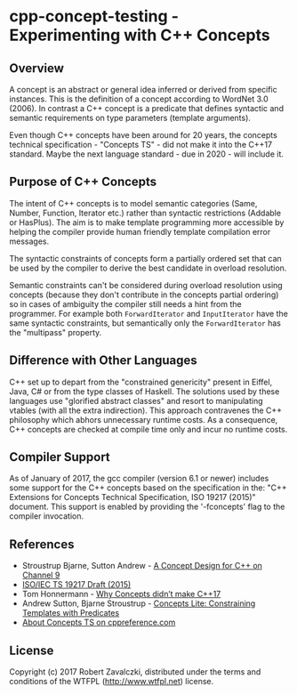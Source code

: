 # cpp-concept-testing - Experimenting with C++ Concepts

## Overview
A concept is an abstract or general idea inferred or derived from specific
instances. This is the definition of a concept according to WordNet 3.0 (2006).
In contrast a C++ concept is a predicate that defines syntactic and semantic
requirements on type parameters (template arguments).

Even though C++ concepts have been around for 20 years, the concepts technical
specification - "Concepts TS" - did not make it into the C++17 standard. Maybe
the next language standard - due in 2020 - will include it.

## Purpose of C++ Concepts
The intent of C++ concepts is to model semantic categories (Same, Number,
Function, Iterator etc.) rather than syntactic restrictions (Addable or
HasPlus). The aim is to make template programming more accessible by helping
the compiler provide human friendly template compilation error messages.

The syntactic constraints of concepts form a partially ordered set that
can be used by the compiler to derive the best candidate in overload resolution.

Semantic constraints can't be considered during overload resolution using
concepts (because they don't contribute in the concepts partial ordering) so in
cases of ambiguity the compiler still needs a hint from the programmer. For
example both `ForwardIterator` and `InputIterator` have the same syntactic
constraints, but semantically only the `ForwardIterator` has the "multipass"
property.

## Difference with Other Languages
C++ set up to depart from the "constrained genericity" present in Eiffel, Java,
C# or from the type classes of Haskell. The solutions used by these languages
use "glorified abstract classes" and resort to manipulating vtables (with all
the extra indirection). This approach contravenes the C++ philosophy which
abhors unnecessary runtime costs. As a consequence, C++ concepts are checked at
compile time only and incur no runtime costs.

## Compiler Support
As of January of 2017, the gcc compiler (version 6.1 or newer) includes
some support for the C++ concepts based on the specification in the:
"C++ Extensions for Concepts Technical Specification, ISO 19217 (2015)"
document. This support is enabled by providing the '-fconcepts' flag
to the compiler invocation.

## References

* Stroustrup Bjarne, Sutton Andrew - [A Concept Design for C++ on Channel 9](
  https://sec.ch9.ms/ch9/71d4/a4e5fc51-29d9-4b15-9eb0-9fd7015871d4/GN12StroustrupSuttonConceptDesign_med_ch9.mp4)
* [ISO/IEC TS 19217 Draft (2015)](http://www.open-std.org/jtc1/sc22/wg21/docs/papers/2015/n4549.pdf)
* Tom Honnermann - [Why Concepts didn’t make C++17](
  http://honermann.net/blog/2016/03/06/why-concepts-didnt-make-cxx17/)
* Andrew Sutton, Bjarne Stroustrup - [Concepts Lite: Constraining Templates with Predicates](
  https://isocpp.org/blog/2013/02/concepts-lite-constraining-templates-with-predicates-andrew-sutton-bjarne-s)
* [About Concepts TS on cppreference.com](http://en.cppreference.com/w/cpp/language/constraints)

## License
Copyright (c) 2017 Robert Zavalczki, distributed under the terms
and conditions of the WTFPL (http://www.wtfpl.net) license.


